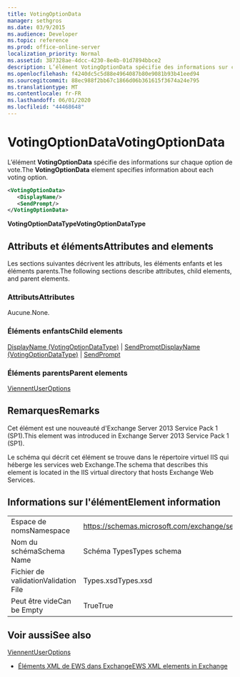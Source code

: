 ```yaml
---
title: VotingOptionData
manager: sethgros
ms.date: 03/9/2015
ms.audience: Developer
ms.topic: reference
ms.prod: office-online-server
localization_priority: Normal
ms.assetid: 387328ae-4dcc-4230-8e4b-01d7894bbce2
description: L’élément VotingOptionData spécifie des informations sur chaque option de vote.
ms.openlocfilehash: f4240dc5c5d88e4964087b80e9081b93b41eed94
ms.sourcegitcommit: 88ec988f2bb67c1866d06b361615f3674a24e795
ms.translationtype: MT
ms.contentlocale: fr-FR
ms.lasthandoff: 06/01/2020
ms.locfileid: "44468648"
---
```

# <a name="votingoptiondata"></a><span data-ttu-id="a97dd-103">VotingOptionData</span><span class="sxs-lookup"><span data-stu-id="a97dd-103">VotingOptionData</span></span>

<span data-ttu-id="a97dd-104">L’élément **VotingOptionData** spécifie des informations sur chaque option de vote.</span><span class="sxs-lookup"><span data-stu-id="a97dd-104">The **VotingOptionData** element specifies information about each voting option.</span></span> 
  
```XML
<VotingOptionData>
   <DisplayName/>
   <SendPrompt/>
</VotingOptionData>
```

 <span data-ttu-id="a97dd-105">**VotingOptionDataType**</span><span class="sxs-lookup"><span data-stu-id="a97dd-105">**VotingOptionDataType**</span></span>
## <a name="attributes-and-elements"></a><span data-ttu-id="a97dd-106">Attributs et éléments</span><span class="sxs-lookup"><span data-stu-id="a97dd-106">Attributes and elements</span></span>

<span data-ttu-id="a97dd-107">Les sections suivantes décrivent les attributs, les éléments enfants et les éléments parents.</span><span class="sxs-lookup"><span data-stu-id="a97dd-107">The following sections describe attributes, child elements, and parent elements.</span></span>
  
### <a name="attributes"></a><span data-ttu-id="a97dd-108">Attributs</span><span class="sxs-lookup"><span data-stu-id="a97dd-108">Attributes</span></span>

<span data-ttu-id="a97dd-109">Aucune.</span><span class="sxs-lookup"><span data-stu-id="a97dd-109">None.</span></span>
  
### <a name="child-elements"></a><span data-ttu-id="a97dd-110">Éléments enfants</span><span class="sxs-lookup"><span data-stu-id="a97dd-110">Child elements</span></span>

<span data-ttu-id="a97dd-111">[DisplayName (VotingOptionDataType)](displayname-votingoptiondatatype.md)  |  [SendPrompt](sendprompt.md)</span><span class="sxs-lookup"><span data-stu-id="a97dd-111">[DisplayName (VotingOptionDataType)](displayname-votingoptiondatatype.md) | [SendPrompt](sendprompt.md)</span></span>
  
### <a name="parent-elements"></a><span data-ttu-id="a97dd-112">Éléments parents</span><span class="sxs-lookup"><span data-stu-id="a97dd-112">Parent elements</span></span>

[<span data-ttu-id="a97dd-113">Viennent</span><span class="sxs-lookup"><span data-stu-id="a97dd-113">UserOptions</span></span>](useroptions.md)
  
## <a name="remarks"></a><span data-ttu-id="a97dd-114">Remarques</span><span class="sxs-lookup"><span data-stu-id="a97dd-114">Remarks</span></span>

<span data-ttu-id="a97dd-115">Cet élément est une nouveauté d'Exchange Server 2013 Service Pack 1 (SP1).</span><span class="sxs-lookup"><span data-stu-id="a97dd-115">This element was introduced in Exchange Server 2013 Service Pack 1 (SP1).</span></span>
  
<span data-ttu-id="a97dd-116">Le schéma qui décrit cet élément se trouve dans le répertoire virtuel IIS qui héberge les services web Exchange.</span><span class="sxs-lookup"><span data-stu-id="a97dd-116">The schema that describes this element is located in the IIS virtual directory that hosts Exchange Web Services.</span></span>
  
## <a name="element-information"></a><span data-ttu-id="a97dd-117">Informations sur l'élément</span><span class="sxs-lookup"><span data-stu-id="a97dd-117">Element information</span></span>

|||
|:-----|:-----|
|<span data-ttu-id="a97dd-118">Espace de noms</span><span class="sxs-lookup"><span data-stu-id="a97dd-118">Namespace</span></span>  <br/> |https://schemas.microsoft.com/exchange/services/2006/types  <br/> |
|<span data-ttu-id="a97dd-119">Nom du schéma</span><span class="sxs-lookup"><span data-stu-id="a97dd-119">Schema Name</span></span>  <br/> |<span data-ttu-id="a97dd-120">Schéma Types</span><span class="sxs-lookup"><span data-stu-id="a97dd-120">Types schema</span></span>  <br/> |
|<span data-ttu-id="a97dd-121">Fichier de validation</span><span class="sxs-lookup"><span data-stu-id="a97dd-121">Validation File</span></span>  <br/> |<span data-ttu-id="a97dd-122">Types.xsd</span><span class="sxs-lookup"><span data-stu-id="a97dd-122">Types.xsd</span></span>  <br/> |
|<span data-ttu-id="a97dd-123">Peut être vide</span><span class="sxs-lookup"><span data-stu-id="a97dd-123">Can be Empty</span></span>  <br/> |<span data-ttu-id="a97dd-124">True</span><span class="sxs-lookup"><span data-stu-id="a97dd-124">True</span></span>  <br/> |
   
## <a name="see-also"></a><span data-ttu-id="a97dd-125">Voir aussi</span><span class="sxs-lookup"><span data-stu-id="a97dd-125">See also</span></span>



[<span data-ttu-id="a97dd-126">Viennent</span><span class="sxs-lookup"><span data-stu-id="a97dd-126">UserOptions</span></span>](useroptions.md)


- [<span data-ttu-id="a97dd-127">Éléments XML de EWS dans Exchange</span><span class="sxs-lookup"><span data-stu-id="a97dd-127">EWS XML elements in Exchange</span></span>](ews-xml-elements-in-exchange.md)

